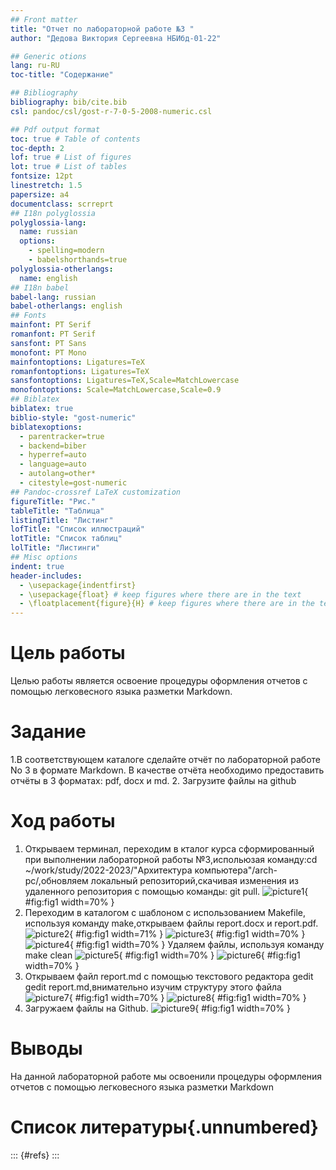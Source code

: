 ```yaml
---
## Front matter
title: "Отчет по лабораторной работе №3 "
author: "Дедова Виктория Сергеевна НБИбд-01-22"

## Generic otions
lang: ru-RU
toc-title: "Содержание"

## Bibliography
bibliography: bib/cite.bib
csl: pandoc/csl/gost-r-7-0-5-2008-numeric.csl

## Pdf output format
toc: true # Table of contents
toc-depth: 2
lof: true # List of figures
lot: true # List of tables
fontsize: 12pt
linestretch: 1.5
papersize: a4
documentclass: scrreprt
## I18n polyglossia
polyglossia-lang:
  name: russian
  options:
	- spelling=modern
	- babelshorthands=true
polyglossia-otherlangs:
  name: english
## I18n babel
babel-lang: russian
babel-otherlangs: english
## Fonts
mainfont: PT Serif
romanfont: PT Serif
sansfont: PT Sans
monofont: PT Mono
mainfontoptions: Ligatures=TeX
romanfontoptions: Ligatures=TeX
sansfontoptions: Ligatures=TeX,Scale=MatchLowercase
monofontoptions: Scale=MatchLowercase,Scale=0.9
## Biblatex
biblatex: true
biblio-style: "gost-numeric"
biblatexoptions:
  - parentracker=true
  - backend=biber
  - hyperref=auto
  - language=auto
  - autolang=other*
  - citestyle=gost-numeric
## Pandoc-crossref LaTeX customization
figureTitle: "Рис."
tableTitle: "Таблица"
listingTitle: "Листинг"
lofTitle: "Список иллюстраций"
lotTitle: "Список таблиц"
lolTitle: "Листинги"
## Misc options
indent: true
header-includes:
  - \usepackage{indentfirst}
  - \usepackage{float} # keep figures where there are in the text
  - \floatplacement{figure}{H} # keep figures where there are in the text
---
```



# Цель работы

Целью работы является освоение процедуры оформления отчетов с помощью
легковесного языка разметки Markdown.

# Задание

1.В соответствующем каталоге сделайте отчёт по лабораторной работе No 3
в формате Markdown. В качестве отчёта необходимо предоставить отчёты
в 3 форматах: pdf, docx и md.
2. Загрузите файлы на github

# Ход работы

1. Открываем терминал, переходим в кталог курса сформированный при выполнении лабораторной работы №3,испольюзая команду:cd ~/work/study/2022-2023/"Архитектура компьютера"/arch-pc/,обновляем локальный репозиторий,скачивая изменения из удаленного репозитория с помощью команды: git pull.
![picture1](./image/1.png){ #fig:fig1 width=70% }
 2. Переходим в каталогом с шаблоном с использованием Makefile, используя команду make,открываем файлы report.docx и report.pdf. ![picture2](./image/2.png){ #fig:fig1 width=71% }
 ![picture3](./image/3.png){ #fig:fig1 width=70% }
 ![picture4](./image/4.png){ #fig:fig1 width=70% }
 Удаляем файлы, используя команду make clean
 ![picture5](./image/5.png){ #fig:fig1 width=70% }
 ![picture6](./image/6.png){ #fig:fig1 width=70% }
 3. Открываем файл report.md c помощью текстового редактора gedit
gedit report.md,внимательно изучим структуру этого файла 
![picture7](./image/7.png){ #fig:fig1 width=70% }
![picture8](./image/8.png){ #fig:fig1 width=70% }
4. Загружаем файлы на  Github.
![picture9](./image/9.png){ #fig:fig1 width=70% }

 
 
 

# Выводы
На данной лабораторной работе мы освоенили процедуры оформления отчетов с помощью
легковесного языка разметки Markdown

# Список литературы{.unnumbered}

::: {#refs}
:::
